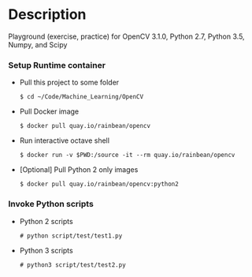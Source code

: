 # Description
Playground (exercise, practice) for OpenCV 3.1.0, Python 2.7, Python 3.5, Numpy, and Scipy

### Setup Runtime container

* Pull this project to some folder
    ```
    $ cd ~/Code/Machine_Learning/OpenCV
    ```

* Pull Docker image 
    ```
    $ docker pull quay.io/rainbean/opencv
    ```

* Run interactive octave shell
    ```
    $ docker run -v $PWD:/source -it --rm quay.io/rainbean/opencv
    ```

* [Optional] Pull Python 2 only images
    ```
    $ docker pull quay.io/rainbean/opencv:python2
    ```

### Invoke Python scripts
* Python 2 scripts
    ```
    # python script/test/test1.py
    ```

* Python 3 scripts
    ```
    # python3 script/test/test2.py
    ```